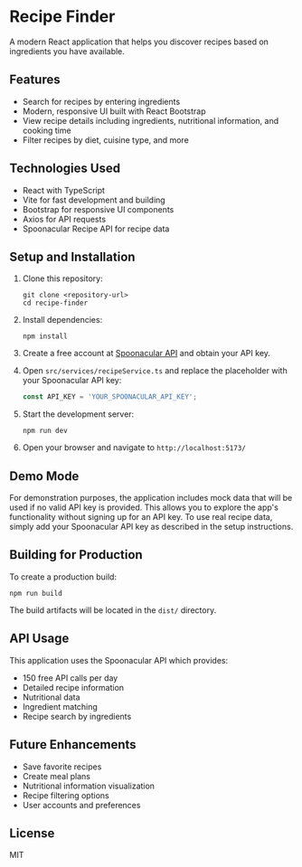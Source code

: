 # Recipe Finder

A modern React application that helps you discover recipes based on ingredients you have available.

## Features

- Search for recipes by entering ingredients
- Modern, responsive UI built with React Bootstrap
- View recipe details including ingredients, nutritional information, and cooking time
- Filter recipes by diet, cuisine type, and more

## Technologies Used

- React with TypeScript
- Vite for fast development and building
- Bootstrap for responsive UI components
- Axios for API requests
- Spoonacular Recipe API for recipe data

## Setup and Installation

1. Clone this repository:
   ```
   git clone <repository-url>
   cd recipe-finder
   ```

2. Install dependencies:
   ```
   npm install
   ```

3. Create a free account at [Spoonacular API](https://spoonacular.com/food-api) and obtain your API key.

4. Open `src/services/recipeService.ts` and replace the placeholder with your Spoonacular API key:
   ```typescript
   const API_KEY = 'YOUR_SPOONACULAR_API_KEY';
   ```

5. Start the development server:
   ```
   npm run dev
   ```

6. Open your browser and navigate to `http://localhost:5173/`

## Demo Mode

For demonstration purposes, the application includes mock data that will be used if no valid API key is provided. This allows you to explore the app's functionality without signing up for an API key. To use real recipe data, simply add your Spoonacular API key as described in the setup instructions.

## Building for Production

To create a production build:

```
npm run build
```

The build artifacts will be located in the `dist/` directory.

## API Usage

This application uses the Spoonacular API which provides:
- 150 free API calls per day
- Detailed recipe information
- Nutritional data
- Ingredient matching
- Recipe search by ingredients

## Future Enhancements

- Save favorite recipes
- Create meal plans
- Nutritional information visualization
- Recipe filtering options
- User accounts and preferences

## License

MIT
